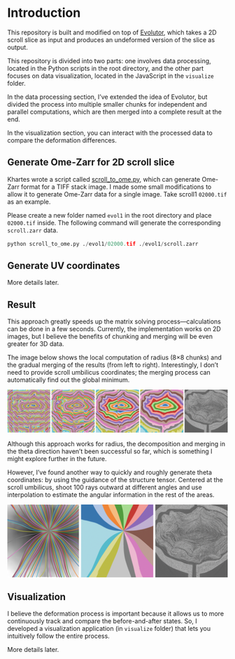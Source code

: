 # Introduction

This repository is built and modified on top of [Evolutor](https://github.com/KhartesViewer/evolutor), which takes a 2D scroll slice as input and produces an undeformed version of the slice as output.

This repository is divided into two parts: one involves data processing, located in the Python scripts in the root directory, and the other part focuses on data visualization, located in the JavaScript in the `visualize` folder.

In the data processing section, I’ve extended the idea of Evolutor, but divided the process into multiple smaller chunks for independent and parallel computations, which are then merged into a complete result at the end.

In the visualization section, you can interact with the processed data to compare the deformation differences.

## Generate Ome-Zarr for 2D scroll slice

Khartes wrote a script called [scroll_to_ome.py](https://github.com/KhartesViewer/scroll2zarr/blob/main/scroll_to_ome.py), which can generate Ome-Zarr format for a TIFF stack image. I made some small modifications to allow it to generate Ome-Zarr data for a single image. Take scroll1 `02000.tif` as an example.

Please create a new folder named `evol1` in the root directory and place `02000.tif` inside. The following command will generate the corresponding `scroll.zarr` data.
```python
python scroll_to_ome.py ./evol1/02000.tif ./evol1/scroll.zarr
```

## Generate UV coordinates

More details later.

## Result

This approach greatly speeds up the matrix solving process—calculations can be done in a few seconds. Currently, the implementation works on 2D images, but I believe the benefits of chunking and merging will be even greater for 3D data.

The image below shows the local computation of radius (8×8 chunks) and the gradual merging of the results (from left to right). Interestingly, I don’t need to provide scroll umbilicus coordinates; the merging process can automatically find out the global minimum.

![Radius](assets/radius.png)

Although this approach works for radius, the decomposition and merging in the theta direction haven’t been successful so far, which is something I might explore further in the future.

However, I’ve found another way to quickly and roughly generate theta coordinates: by using the guidance of the structure tensor. Centered at the scroll umbilicus, shoot 100 rays outward at different angles and use interpolation to estimate the angular information in the rest of the areas.

![Theta](assets/theta.png)

## Visualization

I believe the deformation process is important because it allows us to more continuously track and compare the before-and-after states. So, I developed a visualization application (in `visualize` folder) that lets you intuitively follow the entire process.

More details later.


